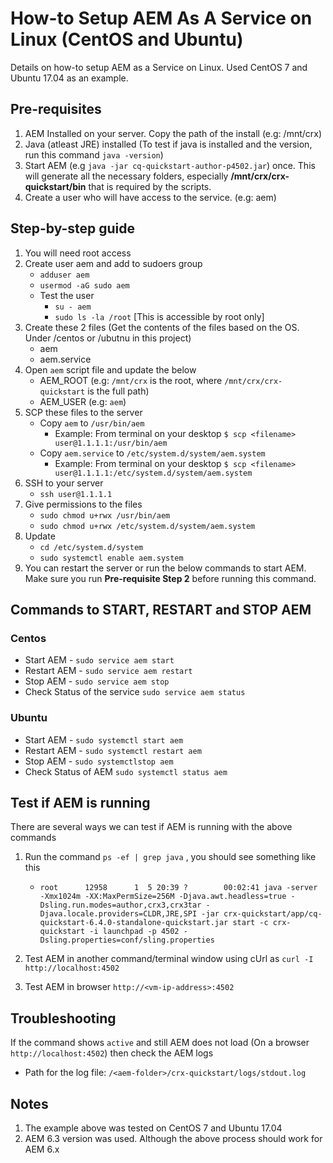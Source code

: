 # How-to Setup AEM As A Service on Linux (CentOS and Ubuntu)
Details on how-to setup AEM as a Service on Linux. Used CentOS 7 and Ubuntu 17.04 as an example.

## Pre-requisites
1. AEM Installed on your server. Copy the path of the install (e.g: /mnt/crx)
2. Java (atleast JRE) installed (To test if java is installed and the version, run this command `java -version`) 
3. Start AEM (e.g `java -jar cq-quickstart-author-p4502.jar`) once. This will generate all the necessary folders, especially **/mnt/crx/crx-quickstart/bin** that is required by the scripts.
4. Create a user who will have access to the service. (e.g: aem)

## Step-by-step guide
1. You will need root access
2. Create user aem and add to sudoers group
   * `adduser aem`   
   * `usermod -aG sudo aem`   
   * Test the user 
     * `su - aem`   
     * `sudo ls -la /root` [This is accessible by root only]
2. Create these 2 files (Get the contents of the files based on the OS. Under /centos or /ubutnu in this project)
   * aem
   * aem.service
3. Open `aem` script file and update the below
   * AEM_ROOT (e.g: `/mnt/crx` is the root, where `/mnt/crx/crx-quickstart` is the full path)
   * AEM_USER (e.g: `aem`) 
4. SCP these files to the server
   * Copy `aem` to `/usr/bin/aem`
     * Example: From terminal on your desktop `$ scp <filename> user@1.1.1.1:/usr/bin/aem`
   * Copy `aem.service` to `/etc/system.d/system/aem.system`
     * Example: From terminal on your desktop `$ scp <filename> user@1.1.1.1:/etc/system.d/system/aem.system`
5. SSH to your server
   * `ssh user@1.1.1.1`
6. Give permissions to the files
   * `sudo chmod u+rwx /usr/bin/aem`
   * `sudo chmod u+rwx /etc/system.d/system/aem.system`
7. Update 
   * `cd /etc/system.d/system`
   * `sudo systemctl enable aem.system`
8. You can restart the server or run the below commands to start AEM. Make sure you run **Pre-requisite Step 2** before running this command.

## Commands to START, RESTART and STOP AEM
### Centos
* Start AEM - `sudo service aem start`
* Restart AEM - `sudo service aem restart`
* Stop AEM - `sudo service aem stop`
* Check Status of the service `sudo service aem status`

### Ubuntu
* Start AEM - `sudo systemctl start aem`
* Restart AEM - `sudo systemctl restart aem`
* Stop AEM - `sudo systemctlstop aem`
* Check Status of AEM `sudo systemctl status aem`

## Test if AEM is running
There are several ways we can test if AEM is running with the above commands
1. Run the command `ps -ef | grep java` , you should see something like this
   * `root      12958      1  5 20:39 ?        00:02:41 java -server -Xmx1024m -XX:MaxPermSize=256M -Djava.awt.headless=true -Dsling.run.modes=author,crx3,crx3tar -Djava.locale.providers=CLDR,JRE,SPI -jar crx-quickstart/app/cq-quickstart-6.4.0-standalone-quickstart.jar start -c crx-quickstart -i launchpad -p 4502 -Dsling.properties=conf/sling.properties
`
2. Test AEM in another command/terminal window using cUrl as `curl -I http://localhost:4502`

3. Test AEM in browser `http://<vm-ip-address>:4502` 

## Troubleshooting
If the command shows `active` and still AEM does not load (On a browser `http://localhost:4502`) then check the AEM logs
* Path for the log file: `/<aem-folder>/crx-quickstart/logs/stdout.log` 

## Notes
1. The example above was tested on CentOS 7 and Ubuntu 17.04
2. AEM 6.3 version was used. Although the above process should work for AEM 6.x
